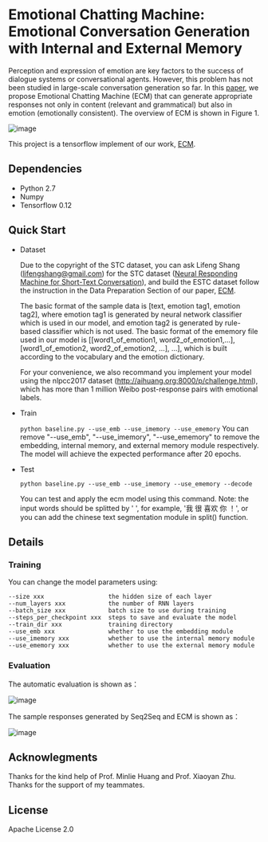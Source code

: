 # Emotional Chatting Machine: Emotional Conversation Generation with Internal and External Memory

Perception and expression of emotion are key factors to the success of dialogue systems or conversational agents. However, this problem has not been studied in large-scale conversation generation so far. In this [paper](https://arxiv.org/abs/1704.01074v4), we propose Emotional Chatting Machine (ECM) that can generate appropriate responses not only in content (relevant and grammatical) but also in emotion (emotionally consistent). The overview of ECM is shown in Figure 1.

![image](https://raw.githubusercontent.com/tuxchow/ecm/master/image/overview.png)

This project is a tensorflow implement of our work, [ECM](https://arxiv.org/abs/1704.01074v4).

## Dependencies
	
* Python 2.7
* Numpy
* Tensorflow 0.12
	
## Quick Start

* Dataset

	Due to the copyright of the STC dataset, you can ask Lifeng Shang (lifengshang@gmail.com) for the STC dataset ([Neural Responding Machine for Short-Text Conversation](https://arxiv.org/abs/1503.02364v2)), and build the ESTC dataset follow the instruction in the Data Preparation Section of our paper, [ECM](https://arxiv.org/abs/1704.01074v3).

	The basic format of the sample data is \[text, emotion tag1, emotion tag2], where emotion tag1 is generated by neural network classifier which is used in our model, and emotion tag2 is generated by rule-based classifier which is not used. The basic format of the ememory file used in our model is \[\[word1_of_emotion1, word2_of_emotion1,…], \[word1_of_emotion2, word2_of_emotion2, …], …], which is built according to the vocabulary and the emotion dictionary.

	For your convenience, we also recommand you implement your model using the nlpcc2017 dataset (http://aihuang.org:8000/p/challenge.html), which has more than 1 million Weibo post-response pairs with emotional labels.

* Train

	``` python baseline.py --use_emb --use_imemory --use_ememory ```
You can remove "--use_emb", "--use_imemory", "--use_ememory" to remove the embedding, internal memory, and external memory module respectively. The model will achieve the expected performance after 20 epochs.

* Test

	``` python baseline.py --use_emb --use_imemory --use_ememory --decode	```

	You can test and apply the ecm model using this command. Note: the input words should be splitted by ' ', for example, '我 很 喜欢 你 ！', or you can add the chinese text segmentation module in split() function.


## Details

### Training

You can change the model parameters using:

	--size xxx 					the hidden size of each layer
	--num_layers xxx 			the number of RNN layers
	--batch_size xxx 			batch size to use during training 
	--steps_per_checkpoint xxx 	steps to save and evaluate the model
	--train_dir xxx				training directory
	--use_emb xxx				whether to use the embedding module
	--use_imemory xxx 			whether to use the internal memory module
	--use_ememory xxx 			whether to use the external memory module
	
### Evaluation

The automatic evaluation is shown as：

![image](https://raw.githubusercontent.com/tuxchow/ecm/master/image/eval0.png)

The sample responses generated by Seq2Seq and ECM is shown as：

![image](https://raw.githubusercontent.com/tuxchow/ecm/master/image/eval1.png)

## Acknowlegments

Thanks for the kind help of Prof. Minlie Huang and Prof. Xiaoyan Zhu. Thanks for the support of my teammates.


## License

Apache License 2.0
